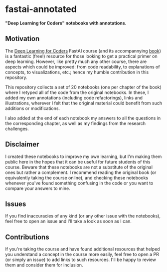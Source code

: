 # fastai-annotated
**"Deep Learning for Coders" notebooks with annotations.**

## Motivation

The [Deep Learning for Coders](https://course.fast.ai/) FastAI course (and its accompannying [book](https://github.com/fastai/fastbook)) is a fantastic (free!) resource for those looking to get a practical primer on deep learning. However, like pretty much any other course, there are aspects which could be improved: from code readability, to explanations of concepts, to visualizations, etc.; hence my humble contribution in this repository.

This repository collects a set of 20 notebooks (one per chapter of the book) where I retyped all of the code from the original notebooks. In these, I added my own annotations (including code refactorings), links and illustrations, wherever I felt that the original material could benefit from such additions or modifications.

I also added at the end of each notebook my answers to all the questions in the corresponding chapter, as well as my findings from the research challenges.

## Disclaimer

I created these notebooks to improve my own learning, but I'm making them public here in the hopes that it can be useful for future students of this course. Beware that these notebooks are not a substitute of the original ones but rather a complement. I recommend reading the original book (or equivalently taking the course online), and checking these notebooks whenever you've found something confusing in the code or you want to compare your answers to mine.

## Issues
If you find inaccuracies of any kind (or any other issue with the notebooks), feel free to open an issue and I'll take a look as soon as I can.

## Contributions
If you're taking the course and have found additional resources that helped you understand a concept in the course more easily, feel free to open a PR (or simply an issue) to add links to such resources. I'll be happy to review them and consider them for inclusion.
